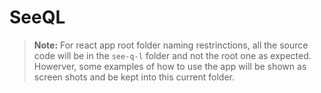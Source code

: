 # SeeQL

> __Note:__
> For react app root folder naming restrinctions, all the source code will be in the `see-q-l` folder and not the root one as expected.
> Howerver, some examples of how to use the app will be shown as screen shots and be kept into this current folder.
